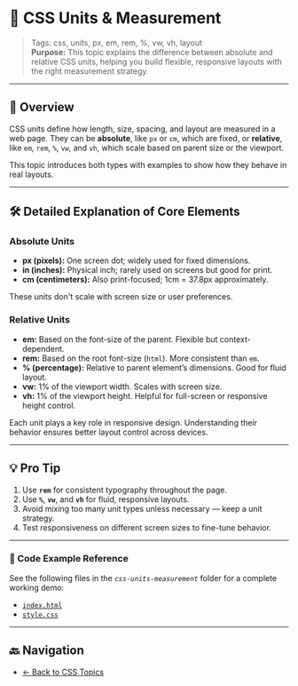 # 📏 CSS Units & Measurement

> Tags: css, units, px, em, rem, %, vw, vh, layout  
> **Purpose:** This topic explains the difference between absolute and relative CSS units, helping you build flexible, responsive layouts with the right measurement strategy.

---

## 📖 Overview

CSS units define how length, size, spacing, and layout are measured in a web page. They can be **absolute**, like `px` or `cm`, which are fixed, or **relative**, like `em`, `rem`, `%`, `vw`, and `vh`, which scale based on parent size or the viewport.

This topic introduces both types with examples to show how they behave in real layouts.

---

## 🛠️ Detailed Explanation of Core Elements

### Absolute Units

- **px (pixels):** One screen dot; widely used for fixed dimensions.
- **in (inches):** Physical inch; rarely used on screens but good for print.
- **cm (centimeters):** Also print-focused; 1cm = 37.8px approximately.

These units don't scale with screen size or user preferences.

### Relative Units

- **em:** Based on the font-size of the parent. Flexible but context-dependent.
- **rem:** Based on the root font-size (`html`). More consistent than `em`.
- **% (percentage):** Relative to parent element’s dimensions. Good for fluid layout.
- **vw:** 1% of the viewport width. Scales with screen size.
- **vh:** 1% of the viewport height. Helpful for full-screen or responsive height control.

Each unit plays a key role in responsive design. Understanding their behavior ensures better layout control across devices.

---

## 💡 Pro Tip

1. Use **`rem`** for consistent typography throughout the page.
2. Use **`%`**, **`vw`**, and **`vh`** for fluid, responsive layouts.
3. Avoid mixing too many unit types unless necessary — keep a unit strategy.
4. Test responsiveness on different screen sizes to fine-tune behavior.

---

### 🧪 Code Example Reference

See the following files in the _`css-units-measurement`_ folder for a complete working demo:

- [`index.html`](index.html)  
- [`style.css`](style.css)

---

## 🔙 Navigation

- [← Back to CSS Topics](../README.md)
